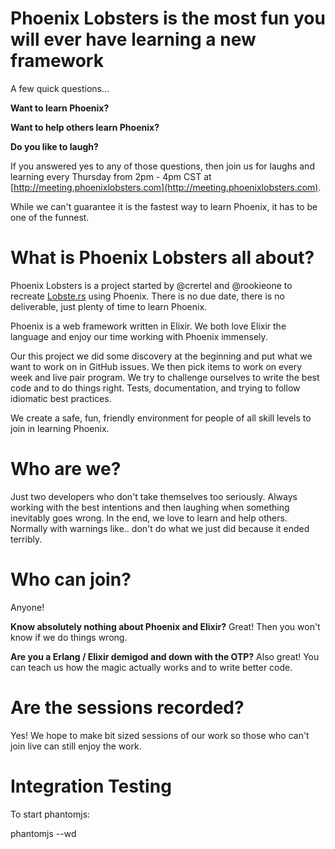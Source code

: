 # Phoenix Lobsters is the most fun you will ever have learning a new framework

A few quick questions...

**Want to learn Phoenix?**

**Want to help others learn Phoenix?**

**Do you like to laugh?**

If you answered yes to any of those questions, then join us for laughs and learning every Thursday from 2pm - 4pm CST at [http://meeting.phoenixlobsters.com](http://meeting.phoenixlobsters.com).

While we can't guarantee it is the fastest way to learn Phoenix, it has to be one of the funnest.

# What is Phoenix Lobsters all about?

Phoenix Lobsters is a project started by @crertel and @rookieone to recreate [Lobste.rs](https://lobste.rs/) using Phoenix. There is no due date, there is no deliverable, just plenty of time to learn Phoenix. 

Phoenix is a web framework written in Elixir. We both love Elixir the language and enjoy our time working with Phoenix immensely.

Our this project we did some discovery at the beginning and put what we want to work on in GitHub issues. We then pick items to work on every week and live pair program. We try to challenge ourselves to write the best code and to do things right. Tests, documentation, and trying to follow idiomatic best practices.

We create a safe, fun, friendly environment for people of all skill levels to join in learning Phoenix.

# Who are we?

Just two developers who don't take themselves too seriously. Always working with the best intentions and then laughing when something inevitably goes wrong. In the end, we love to learn and help others. Normally with warnings like.. don't do what we just did because it ended terribly.

# Who can join?

Anyone! 

**Know absolutely nothing about Phoenix and Elixir?** Great! Then you won't know if we do things wrong. 

**Are you a Erlang / Elixir demigod and down with the OTP?** Also great! You can teach us how the magic actually works and to write better code.

# Are the sessions recorded?

Yes! We hope to make bit sized sessions of our work so those who can't join live can still enjoy the work.

# Integration Testing

To start phantomjs:

  phantomjs --wd